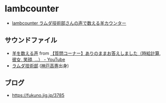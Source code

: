 # lambcounter

- [lambcounter ラムダ技術部さんの声で数える羊カウンター](https://codeforkosen.github.io/lambcounter/)

## サウンドファイル

- [羊を数える声](audio/) from [【質問コーナー】ありのままお答えしました（時給計算, 彼女, 笑顔, …） - YouTube](https://www.youtube.com/watch?v=sKokMtb2GOg&t=111s)
- [ラムダ技術部](https://xn--6ck3c0a.com/) ([神戸高専](http://www.kobe-kosen.ac.jp/)出身)

## ブログ

- https://fukuno.jig.jp/3785
